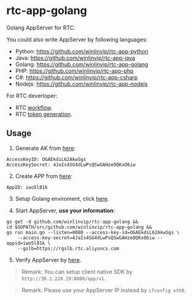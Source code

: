 # rtc-app-golang

Golang AppServer for RTC.

You could also write AppServer by following languages:

* Python: https://github.com/winlinvip/rtc-app-python
* Java: https://github.com/winlinvip/rtc-app-java
* Golang: https://github.com/winlinvip/rtc-app-golang
* PHP: https://github.com/winlinvip/rtc-app-php
* C#: https://github.com/winlinvip/rtc-app-csharp
* Nodejs: https://github.com/winlinvip/rtc-app-nodejs

For RTC deverloper:

* RTC [workflow](https://help.aliyun.com/document_detail/74889.html).
* RTC [token generation](https://help.aliyun.com/document_detail/74890.html).

## Usage

1. Generate AK from [here](https://usercenter.console.aliyun.com/#/manage/ak):

```
AccessKeyID: OGAEkdiL62AkwSgs
AccessKeySecret: 4JaIs4SG4dLwPsQSwGAHzeOQKxO6iw
```

2. Create APP from [here](https://rtc.console.aliyun.com/#/manage):

```
AppID: iwo5l81k
```

3. Setup Golang enviroment, click [here](https://blog.csdn.net/win_lin/article/details/48265493).

4. Start AppServer, **use your information**:

```
go get -d github.com/winlinvip/rtc-app-golang &&
cd $GOPATH/src/github.com/winlinvip/rtc-app-golang &&
go run main.go --listen=8080 --access-key-id=OGAEkdiL62AkwSgs \
	--access-key-secret=4JaIs4SG4dLwPsQSwGAHzeOQKxO6iw --appid=iwo5l81k \
	--gslb=https://rgslb.rtc.aliyuncs.com
```

5. Verify AppServer by [here](http://localhost:8080/app/v1/login?room=5678&user=nvivy&passwd=12345678).

> Remark: You can setup client native SDK by `http://30.2.228.19:8080/app/v1`.

> Remark: Please use your AppServer IP instead by `ifconfig eth0`.
